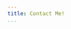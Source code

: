 ```yaml
---
title: Contact Me!
...
```



<script type="text/javascript"> id = 191871; </script>
<script type="text/javascript" src="http://kontactr.com/wp.js"></script>


